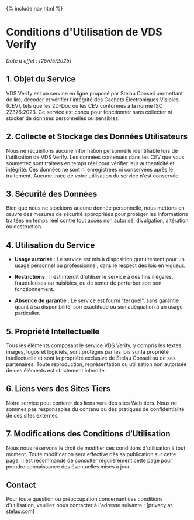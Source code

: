 {% include nav.html %}

# Conditions d'Utilisation de VDS Verify

_Date d'effet : [25/05/2025]_

## 1. Objet du Service

VDS Verify est un service en ligne proposé par Stelau Conseil permettant de lire, décoder et vérifier l'intégrité des Cachets Électroniques Visibles (CEV), tels que les 2D-Doc ou les CEV conformes à la norme ISO 22376:2023. Ce service est conçu pour fonctionner sans collecter ni stocker de données personnelles ou sensibles.

## 2. Collecte et Stockage des Données Utilisateurs

Nous ne recueillons aucune information personnelle identifiable lors de l'utilisation de VDS Verify. Les données contenues dans les CEV que vous soumettez sont traitées en temps réel pour vérifier leur authenticité et intégrité. Ces données ne sont ni enregistrées ni conservées après le traitement. Aucune trace de votre utilisation du service n'est conservée.

## 3. Sécurité des Données

Bien que nous ne stockions aucune donnée personnelle, nous mettons en œuvre des mesures de sécurité appropriées pour protéger les informations traitées en temps réel contre tout accès non autorisé, divulgation, altération ou destruction.

## 4. Utilisation du Service

- **Usage autorisé** : Le service est mis à disposition gratuitement pour un usage personnel ou professionnel, dans le respect des lois en vigueur.

- **Restrictions** : Il est interdit d'utiliser le service à des fins illégales, frauduleuses ou nuisibles, ou de tenter de perturber son bon fonctionnement.

- **Absence de garantie** : Le service est fourni "tel quel", sans garantie quant à sa disponibilité, son exactitude ou son adéquation à un usage particulier.

## 5. Propriété Intellectuelle

Tous les éléments composant le service VDS Verify, y compris les textes, images, logos et logiciels, sont protégés par les lois sur la propriété intellectuelle et sont la propriété exclusive de Stelau Conseil ou de ses partenaires. Toute reproduction, représentation ou utilisation non autorisée de ces éléments est strictement interdite.

## 6. Liens vers des Sites Tiers

Notre service peut contenir des liens vers des sites Web tiers. Nous ne sommes pas responsables du contenu ou des pratiques de confidentialité de ces sites externes.

## 7. Modifications des Conditions d’Utilisation

Nous nous réservons le droit de modifier ces conditions d'utilisation à tout moment. Toute modification sera effective dès sa publication sur cette page. Il est recommandé de consulter régulièrement cette page pour prendre connaissance des éventuelles mises à jour.

## Contact

Pour toute question ou préoccupation concernant ces conditions d'utilisation, veuillez nous contacter à l'adresse suivante : [privacy at stelau.com]
